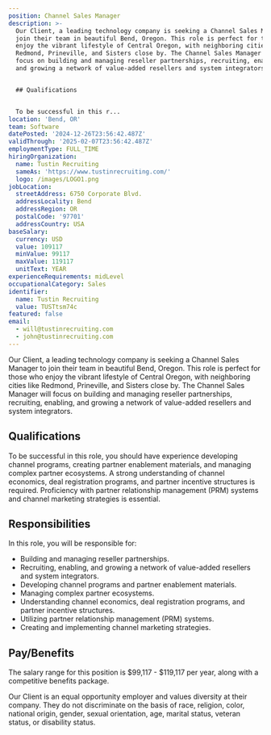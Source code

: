 ```yaml
---
position: Channel Sales Manager
description: >-
  Our Client, a leading technology company is seeking a Channel Sales Manager to
  join their team in beautiful Bend, Oregon. This role is perfect for those who
  enjoy the vibrant lifestyle of Central Oregon, with neighboring cities like
  Redmond, Prineville, and Sisters close by. The Channel Sales Manager will
  focus on building and managing reseller partnerships, recruiting, enabling,
  and growing a network of value-added resellers and system integrators.


  ## Qualifications


  To be successful in this r...
location: 'Bend, OR'
team: Software
datePosted: '2024-12-26T23:56:42.487Z'
validThrough: '2025-02-07T23:56:42.487Z'
employmentType: FULL_TIME
hiringOrganization:
  name: Tustin Recruiting
  sameAs: 'https://www.tustinrecruiting.com/'
  logo: /images/LOGO1.png
jobLocation:
  streetAddress: 6750 Corporate Blvd.
  addressLocality: Bend
  addressRegion: OR
  postalCode: '97701'
  addressCountry: USA
baseSalary:
  currency: USD
  value: 109117
  minValue: 99117
  maxValue: 119117
  unitText: YEAR
experienceRequirements: midLevel
occupationalCategory: Sales
identifier:
  name: Tustin Recruiting
  value: TUSTtsm74c
featured: false
email:
  - will@tustinrecruiting.com
  - john@tustinrecruiting.com
---
```




Our Client, a leading technology company is seeking a Channel Sales Manager to join their team in beautiful Bend, Oregon. This role is perfect for those who enjoy the vibrant lifestyle of Central Oregon, with neighboring cities like Redmond, Prineville, and Sisters close by. The Channel Sales Manager will focus on building and managing reseller partnerships, recruiting, enabling, and growing a network of value-added resellers and system integrators.

## Qualifications

To be successful in this role, you should have experience developing channel programs, creating partner enablement materials, and managing complex partner ecosystems. A strong understanding of channel economics, deal registration programs, and partner incentive structures is required. Proficiency with partner relationship management (PRM) systems and channel marketing strategies is essential. 

## Responsibilities

In this role, you will be responsible for:

- Building and managing reseller partnerships.
- Recruiting, enabling, and growing a network of value-added resellers and system integrators.
- Developing channel programs and partner enablement materials.
- Managing complex partner ecosystems.
- Understanding channel economics, deal registration programs, and partner incentive structures.
- Utilizing partner relationship management (PRM) systems.
- Creating and implementing channel marketing strategies.

## Pay/Benefits

The salary range for this position is $99,117 - $119,117 per year, along with a competitive benefits package. 

Our Client is an equal opportunity employer and values diversity at their company. They do not discriminate on the basis of race, religion, color, national origin, gender, sexual orientation, age, marital status, veteran status, or disability status.
